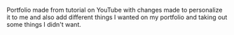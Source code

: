 Portfolio made from tutorial on YouTube with changes made to personalize it to me and also add different things I wanted on my portfolio and taking out some things I didn't want.